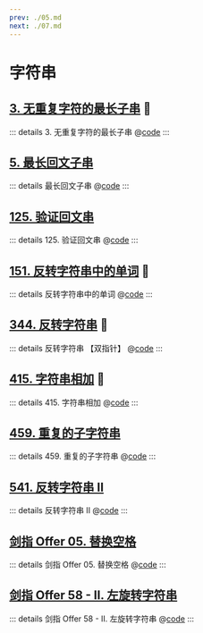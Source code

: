 ```yaml
---
prev: ./05.md
next: ./07.md
---
```


# 字符串

## [3. 无重复字符的最长子串](https://leetcode.cn/problems/longest-substring-without-repeating-characters/) :100:

::: details 3. 无重复字符的最长子串
@[code](./string/lengthOfLongestSubstring.py)
:::

## [5. 最长回文子串](https://leetcode.cn/problems/longest-palindromic-substring/)

::: details 最长回文子串
@[code](./string/longestPalindrome.py)
:::

## [125. 验证回文串](https://leetcode.cn/problems/valid-palindrome/)

::: details 125. 验证回文串
@[code](./string/isPalindrome.py)
:::

## [151. 反转字符串中的单词](https://leetcode.cn/problems/reverse-words-in-a-string/) :100:

::: details 反转字符串中的单词
@[code](./string/reverseWords.py)
:::

## [344. 反转字符串](https://leetcode.cn/problems/reverse-string/) :100:

::: details 反转字符串 【双指针】
@[code](./string/reverseString.py)
:::

## [415. 字符串相加](https://leetcode.cn/problems/add-strings/description/) :100:

::: details 415. 字符串相加
@[code](./string/addStrings.py)
:::

## [459. 重复的子字符串](https://leetcode.cn/problems/repeated-substring-pattern/)

::: details 459. 重复的子字符串
@[code](./string/repeatedSubstringPattern.py)
:::

## [541. 反转字符串 II](https://leetcode.cn/problems/reverse-string-ii/)

::: details 反转字符串 II
@[code](./string/reverseStr.py)
:::

## [剑指 Offer 05. 替换空格](https://leetcode.cn/problems/ti-huan-kong-ge-lcof/)

::: details 剑指 Offer 05. 替换空格
@[code](./string/replaceSpace.py)
:::

## [剑指 Offer 58 - II. 左旋转字符串](https://leetcode.cn/problems/zuo-xuan-zhuan-zi-fu-chuan-lcof/)

::: details 剑指 Offer 58 - II. 左旋转字符串
@[code](./string/reverseLeftWords.py)
:::
